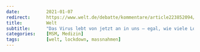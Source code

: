 ```yaml
---
date:          2021-01-07
redirect:      https://www.welt.de/debatte/kommentare/article223852094/Corona-lebt-von-jetzt-an-in-uns-egal-wie-viele-Lockdowns-noch-folgen.html
title:         Welt
subtitle:      "Das Virus lebt von jetzt an in uns – egal, wie viele Lockdowns noch folgen"
categories:    [MSM, Medizin]
tags:          [welt, lockdown, massnahmen]
---
```

